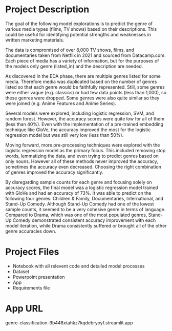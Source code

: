 # Project Description 

The goal of the following model explorations is to predict the genre of various media types (films, TV shows) based on their descriptions. This could be useful for identifying potential strengths and weaknesses in written marketing materials. 

The data is compromised of over 8,000 TV shows, films, and documentaries taken from Netflix in 2021 and sourced from Datacamp.com. Each piece of media has a variety of information, but for the purposes of the models only genre (listed_in) and the description are needed. 

As discovered in the EDA phase, there are multiple genres listed for some media. Therefore media was duplicated based on the number of genres listed so that each genre would be faithfully represented. Still, some genres were either vague (e.g. classics) or had few data points (less than 1,000), so these genres were dropped. Some genres were also quite similar so they were joined (e.g. Anime Features and Anime Series). 

Several models were explored, including logistic regression, SVM, and random forest. However, the accuracy scores were quite low for all of them (less than 40%). Even with the implementation of a pre-trained embedding technique like GloVe, the accuracy improved the most for the logistic regression model but was still very low (less than 50%). 

Moving forward, more pre-processing techniques were explored with the logistic regression model as the primary focus. This included removing stop words, lemmatizing the data, and even trying to predict genres based on only nouns. However all of these methods never improved the accuracy, sometimes the accuracy even decreased. Choosing the right combination of genres improved the accuracy significantly. 

By disregarding sample counts for each genre and focusing solely on accuracy scores, the final model was a logistic regression model trained with GloVe and had an accuracy of 73%. It was able to predict on the following four genres: Children & Family, Documentaries, International, and Stand-Up Comedy. Although Stand-Up Comedy had one of the lowest sample counts, it seemed to be a very cohesive genre in terms of language. Compared to Drama, which was one of the most populated genres, Stand-Up Comedy demonstrated consistent accuracy improvement with each model iteration, while Drama consistently suffered or brought all of the other genre accuracies down. 

# Project Files 

- Notebook with all relevent code and detailed model processes
- Dataset
- Powerpoint presentation
- App
- Requirements file

# App URL

genre-classification-9b448xtahkz7kqdebryoyf.streamlit.app
